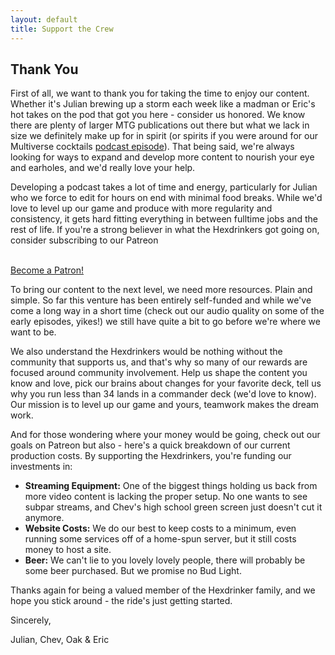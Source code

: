 ```yaml
---
layout: default
title: Support the Crew
---
```


<div class="row">
    <div class="col-md-2"></div>
    <div class="col-md-8">
        <div id="about-content">
            <h2>Thank You</h2>
            <p>First of all, we want to thank you for taking the time to enjoy our content. Whether it's Julian brewing up a storm each week like a madman or Eric's hot takes on the pod that got you here - consider us honored. We know there are plenty of larger MTG publications out there but what we lack in size we definitely make up for in spirit (or spirits if you were around for our Multiverse cocktails <a href="https://open.spotify.com/episode/7yEfyANA8YAJ8GsWVvueqU?si=08d2032a459c49b8" target="_blank">podcast episode</a>). That being said, we're always looking for ways to expand and develop more content to nourish your eye and earholes, and we'd really love your help.</p> 
            <p>Developing a podcast takes a lot of time and energy, particularly for Julian who we force to edit for hours on end with minimal food breaks. While we'd love to level up our game and produce with more regularity and consistency, it gets hard fitting everything in between fulltime jobs and the rest of life. If you're a strong believer in what the Hexdrinkers got going on, consider subscribing to our Patreon</p> 
            <br />
            <a href="https://www.patreon.com/bePatron?u=54681436" data-patreon-widget-type="become-patron-button">Become a Patron!</a><script async src="https://c6.patreon.com/becomePatronButton.bundle.js"></script>
            <br />
            <p>To bring our content to the next level, we need more resources. Plain and simple. So far this venture has been entirely self-funded and while we've come a long way in a short time (check out our audio quality on some of the early episodes, yikes!) we still have quite a bit to go before we're where we want to be.</p>
            <p>We also understand the Hexdrinkers would be nothing without the community that supports us, and that's why so many of our rewards are focused around community involvement. Help us shape the content you know and love, pick our brains about changes for your favorite deck, tell us why you run less than 34 lands in a commander deck (we'd love to know). Our mission is to level up our game and yours, teamwork makes the dream work.</p>
            <p>And for those wondering where your money would be going, check out our goals on Patreon but also - here's a quick breakdown of our current production costs. By supporting the Hexdrinkers, you're funding our investments in:</p> 
            <ul>
                <li><b>Streaming Equipment:</b> One of the biggest things holding us back from more video content is lacking the proper setup. No one wants to see subpar streams, and Chev's high school green screen just doesn't cut it anymore.</li>
                <li><b>Website Costs:</b> We do our best to keep costs to a minimum, even running some services off of a home-spun server, but it still costs money to host a site.</li>
                <li><b>Beer:</b> We can't lie to you lovely lovely people, there will probably be some beer purchased. But we promise no Bud Light.</li>
            </ul>
            <p>Thanks again for being a valued member of the Hexdrinker family, and we hope you stick around - the ride's just getting started.</p>
            <p>Sincerely,</p>
            <p>Julian, Chev, Oak & Eric</p>
        </div>
    </div>
</div>
